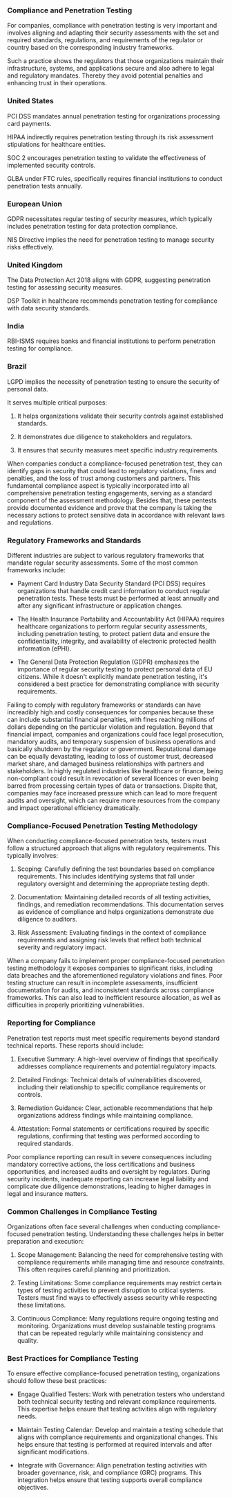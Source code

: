 <h3> Compliance and Penetration Testing </h3>

For companies, compliance with penetration testing is very important and involves aligning and adapting their security assessments with the set and required standards, regulations, and requirements of the regulator or country based on the corresponding industry frameworks.

Such a practice shows the regulators that those organizations maintain their infrastructure, systems, and applications secure and also adhere to legal and regulatory mandates. Thereby they avoid potential penalties and enhancing trust in their operations.

<h3> United States</h3>

PCI DSS mandates annual penetration testing for organizations processing card payments.

HIPAA indirectly requires penetration testing through its risk assessment stipulations for healthcare entities.

SOC 2 encourages penetration testing to validate the effectiveness of implemented security controls.

GLBA under FTC rules, specifically requires financial institutions to conduct penetration tests annually.

<h3> European Union</h3>

GDPR necessitates regular testing of security measures, which typically includes penetration testing for data protection compliance.

NIS Directive implies the need for penetration testing to manage security risks effectively.

<h3> United Kingdom</h3>

The Data Protection Act 2018 aligns with GDPR, suggesting penetration testing for assessing security measures.

DSP Toolkit in healthcare recommends penetration testing for compliance with data security standards.

<h3> India</h3>

RBI-ISMS requires banks and financial institutions to perform penetration testing for compliance.

<h3> Brazil </h3>

LGPD implies the necessity of penetration testing to ensure the security of personal data.

It serves multiple critical purposes:

1. It helps organizations validate their security controls against established standards.

2. It demonstrates due diligence to stakeholders and regulators.

3. It ensures that security measures meet specific industry requirements.

When companies conduct a compliance-focused penetration test, they can identify gaps in security that could lead to regulatory violations, fines and penalties, and the loss of trust among customers and partners. This fundamental compliance aspect is typically incorporated into all comprehensive penetration testing engagements, serving as a standard component of the assessment methodology. Besides that, these pentests provide documented evidence and prove that the company is taking the necessary actions to protect sensitive data in accordance with relevant laws and regulations.

<h3>Regulatory Frameworks and Standards</h3>

Different industries are subject to various regulatory frameworks that mandate regular security assessments. Some of the most common frameworks include:

- Payment Card Industry Data Security Standard (PCI DSS) requires organizations that handle credit card information to conduct regular penetration tests. These tests must be performed at least annually and after any significant infrastructure or application changes.

- The Health Insurance Portability and Accountability Act (HIPAA) requires healthcare organizations to perform regular security assessments, including penetration testing, to protect patient data and ensure the confidentiality, integrity, and availability of electronic protected health information (ePHI).

- The General Data Protection Regulation (GDPR) emphasizes the importance of regular security testing to protect personal data of EU citizens. While it doesn't explicitly mandate penetration testing, it's considered a best practice for demonstrating compliance with security requirements.

Failing to comply with regulatory frameworks or standards can have increadibly high and costly consequences for companies because these can include substantial financial penalties, with fines reaching millions of dollars depending on the particular violation and regulation. Beyond that financial impact, companies and organizations could face legal prosecution, mandatory audits, and temporary suspension of business operations and basically shutdown by the regulator or government. Reputational damage can be equally devastating, leading to loss of customer trust, decreased market share, and damaged business relationships with partners and stakeholders. In highly regulated industries like healthcare or finance, being non-compliant could result in revocation of several licences or even being barred from processing certain types of data or transactions. Dispite that, companies may face increased pressure which can lead to more frequent audits and oversight, which can require more resources from the company and impact operational efficiency dramatically.

<h3>Compliance-Focused Penetration Testing Methodology</h3>

When conducting compliance-focused penetration tests, testers must follow a structured approach that aligns with regulatory requirements. This typically involves:

1. Scoping: Carefully defining the test boundaries based on compliance requirements. This includes identifying systems that fall under regulatory oversight and determining the appropriate testing depth.

2. Documentation: Maintaining detailed records of all testing activities, findings, and remediation recommendations. This documentation serves as evidence of compliance and helps organizations demonstrate due diligence to auditors.

3. Risk Assessment: Evaluating findings in the context of compliance requirements and assigning risk levels that reflect both technical severity and regulatory impact.

When a company fails to implement proper compliance-focused penetration testing methodology it exposes companies to significant risks, including data breaches and the aforementioned regulatory violations and fines. Poor testing structure can result in incomplete assessments, insufficient documentation for audits, and inconsistent standards across compliance frameworks. This can also lead to inefficient resource allocation, as well as difficulties in properly prioritizing vulnerabilities.

<h3>Reporting for Compliance</h3>

Penetration test reports must meet specific requirements beyond standard technical reports. These reports should include:

1. Executive Summary: A high-level overview of findings that specifically addresses compliance requirements and potential regulatory impacts.

2. Detailed Findings: Technical details of vulnerabilities discovered, including their relationship to specific compliance requirements or controls.

3. Remediation Guidance: Clear, actionable recommendations that help organizations address findings while maintaining compliance.

4. Attestation: Formal statements or certifications required by specific regulations, confirming that testing was performed according to required standards.

Poor compliance reporting can result in severe consequences including mandatory corrective actions, the loss certifications and business opportunities, and increased audits and oversight by regulators. During security incidents, inadequate reporting can increase legal liability and complicate due diligence demonstrations, leading to higher damages in legal and insurance matters.

<h3>Common Challenges in Compliance Testing</h3>

Organizations often face several challenges when conducting compliance-focused penetration testing. Understanding these challenges helps in better preparation and execution:

1. Scope Management: Balancing the need for comprehensive testing with compliance requirements while managing time and resource constraints. This often requires careful planning and prioritization.

2. Testing Limitations: Some compliance requirements may restrict certain types of testing activities to prevent disruption to critical systems. Testers must find ways to effectively assess security while respecting these limitations.

3. Continuous Compliance: Many regulations require ongoing testing and monitoring. Organizations must develop sustainable testing programs that can be repeated regularly while maintaining consistency and quality.

<h3> Best Practices for Compliance Testing</h3>

To ensure effective compliance-focused penetration testing, organizations should follow these best practices:

- Engage Qualified Testers: Work with penetration testers who understand both technical security testing and relevant compliance requirements. This expertise helps ensure that testing activities align with regulatory needs.

- Maintain Testing Calendar: Develop and maintain a testing schedule that aligns with compliance requirements and organizational changes. This helps ensure that testing is performed at required intervals and after significant modifications.

- Integrate with Governance: Align penetration testing activities with broader governance, risk, and compliance (GRC) programs. This integration helps ensure that testing supports overall compliance objectives.
